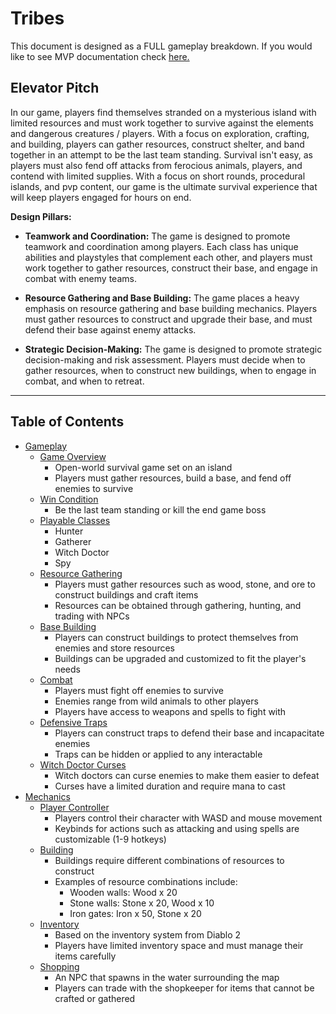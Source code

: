 # Tribes

This document is designed as a FULL gameplay breakdown.
If you would like to see MVP documentation check [here.](../mvp/index.md)

## Elevator Pitch

In our game, players find themselves stranded on a mysterious island with limited resources and must work together to survive against the elements and dangerous creatures / players. With a focus on exploration, crafting, and building, players can gather resources, construct shelter, and band together in an attempt to be the last team standing. Survival isn't easy, as players must also fend off attacks from ferocious animals, players, and contend with limited supplies. With a focus on short rounds, procedural islands, and pvp content, our game is the ultimate survival experience that will keep players engaged for hours on end.

**Design Pillars:**

+ **Teamwork and Coordination:** The game is designed to promote teamwork and coordination among players. Each class has unique abilities and playstyles that complement each other, and players must work together to gather resources, construct their base, and engage in combat with enemy teams.

+ **Resource Gathering and Base Building:** The game places a heavy emphasis on resource gathering and base building mechanics. Players must gather resources to construct and upgrade their base, and must defend their base against enemy attacks.

+ **Strategic Decision-Making:** The game is designed to promote strategic decision-making and risk assessment. Players must decide when to gather resources, when to construct new buildings, when to engage in combat, and when to retreat. 

---

## Table of Contents

+ [Gameplay](./gameplay/index.md)
  + [Game Overview](./gameplay/game-overview.md)
    + Open-world survival game set on an island
    + Players must gather resources, build a base, and fend off enemies to survive
  + [Win Condition](./gameplay/win-condition.md)
    + Be the last team standing or kill the end game boss
  + [Playable Classes](./gameplay/playable-classes.md)
    + Hunter
    + Gatherer
    + Witch Doctor
    + Spy
  + [Resource Gathering](./gameplay/resource-gathering.md)
    + Players must gather resources such as wood, stone, and ore to construct buildings and craft items
    + Resources can be obtained through gathering, hunting, and trading with NPCs
  + [Base Building](./gameplay/base-building.md)
    + Players can construct buildings to protect themselves from enemies and store resources
    + Buildings can be upgraded and customized to fit the player's needs
  + [Combat](./gameplay/combat.md)
    + Players must fight off enemies to survive
    + Enemies range from wild animals to other players
    + Players have access to weapons and spells to fight with
  + [Defensive Traps](./gameplay/defensive-traps.md)
    + Players can construct traps to defend their base and incapacitate enemies
    + Traps can be hidden or applied to any interactable
  + [Witch Doctor Curses](./gameplay/witch-doctor-curses.md)
    + Witch doctors can curse enemies to make them easier to defeat
    + Curses have a limited duration and require mana to cast
+ [Mechanics](./mechanics/index.md)
  + [Player Controller](./mechanics/player-controller/index.md)
    + Players control their character with WASD and mouse movement
    + Keybinds for actions such as attacking and using spells are customizable (1-9 hotkeys)
  + [Building](./mechanics/building/index.md)
    + Buildings require different combinations of resources to construct
    + Examples of resource combinations include:
      + Wooden walls: Wood x 20
      + Stone walls: Stone x 20, Wood x 10
      + Iron gates: Iron x 50, Stone x 20
  + [Inventory](./mechanics/inventory/index.md)
    + Based on the inventory system from Diablo 2
    + Players have limited inventory space and must manage their items carefully
  + [Shopping](./mechanics/shopping/index.md)
    + An NPC that spawns in the water surrounding the map
    + Players can trade with the shopkeeper for items that cannot be crafted or gathered
